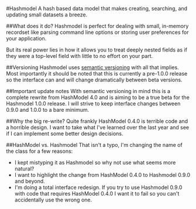 #Hashmodel
A hash based data model that makes creating, searching, and updating small datasets a breeze.

##What does it do?
Hashmodel is perfect for dealing with small, in-memory recordset like parsing command line options or storing user preferences for your application.  

But its real power lies in how it allows you to treat deeply nested fields as if they were a top-level field with little to no effort on your part.  

##Versioning
Hashmodel uses [semantic versioning](http://semver.org/) with all that implies. Most importantly it should be noted that this is currently a pre-1.0.0 release so the interface can and will change dramatically between beta versions.  

##Important update notes
With semantic versioning in mind this is a complete rewrite from HashModel 4.0 and is aiming to be a true beta for the Hashmodel 1.0.0 release. I will strive to keep interface changes between 0.9.0 and 1.0.0 to a bare minimum.  

##Why the big re-write?
Quite frankly HashModel 0.4.0 is terrible code and a horrible design. I want to take what I've learned over the last year and see if I can implement some better design decisions.  

##HashModel vs. Hashmodel
That isn't a typo, I'm changing the name of the class for a few reasons:  

* I kept mistyping it as Hashmodel so why not use what seems more natural?
* I want to highlight the change from HashModel 0.4.0 to Hashmodel 0.9.0 and beyond.
* I'm doing a total interface redesign. If you try to use Hashmodel 0.9.0 with code that requires HashModel 0.4.0 I want it to fail so you can't accidentally use the wrong one.
